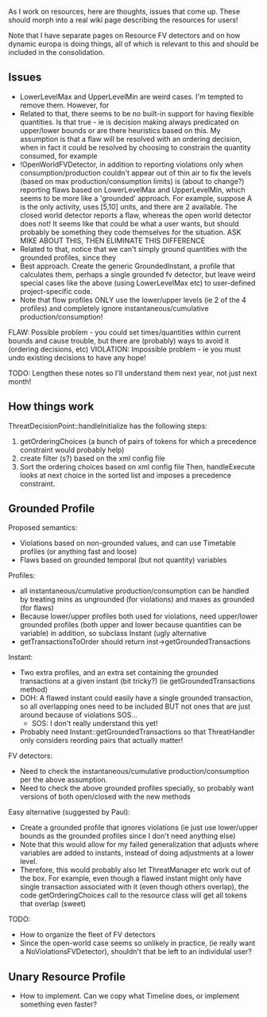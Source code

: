 As I work on resources, here are thoughts, issues that come  up.  These should morph into a real wiki page describing the resources for users!

Note that I have separate pages on Resource FV detectors and on how dynamic europa is doing things, all of which is relevant to this and should be included in the consolidation.

## Issues ##

  * LowerLevelMax and UpperLevelMin are weird cases.  I'm tempted to remove them.  However, for
  * Related to that, there seems to be no built-in support for having flexible quantities. Is that true - ie is decision making always predicated on upper/lower bounds or are there heuristics based on this.  My assumption is that a flaw will be resolved with an ordering decision, when in fact it could be resolved by choosing to constrain the quantity consumed, for example
  * !OpenWorldFVDetector, in addition to reporting violations only when consumption/production couldn't appear out of thin air to fix the levels (based on max production/consumption limits) is (about to change?) reporting flaws based on LowerLevelMax and UpperLevelMin, which seems to be more like a 'grounded' approach.  For example, suppose A is the only activity, uses [5,10] units, and there are 2 available.  The closed world detector reports a flaw, whereas the open world detector does not!  It seems like that could be what a user wants, but should probably be something they code themselves for the situation. ASK MIKE ABOUT THIS, THEN ELIMINATE THIS DIFFERENCE
  * Related to that, notice that we can't simply ground quantities with the grounded profiles, since they
  * Best approach.  Create the generic GroundedInstant, a profile that calculates them, perhaps a single grounded fv detector, but leave weird special cases like the above (using LowerLevelMax etc) to user-defined project-specific code.
  * Note that flow profiles ONLY use the lower/upper levels (ie 2 of the 4 profiles) and completely ignore instantaneous/cumulative production/consumption!

FLAW:  Possible problem - you could set times/quantities within current bounds and cause trouble, but there are (probably) ways to avoid it (ordering decisions, etc)
VIOLATION:  Impossible problem - ie you must undo existing decisions to have any hope!

TODO:  Lengthen these notes so I'll understand them next year, not just next month!


## How things work ##

ThreatDecisionPoint::handleInitialize has the following steps:
  1. getOrderingChoices (a bunch of pairs of tokens for which a precedence constraint would probably help)
  1. create filter (s?) based on the xml config file
  1. Sort the ordering choices based on xml config file
Then, handleExecute looks at next choice in the sorted list and imposes a precedence constraint.

## Grounded Profile ##

Proposed semantics:
  * Violations based on non-grounded values, and can use Timetable profiles (or anything fast and loose)
  * Flaws based on grounded temporal (but not quantity) variables

Profiles:
  * all instantaneous/cumulative production/consumption can be handled by treating mins as ungrounded (for violations) and maxes as grounded (for flaws)
  * Because lower/upper profiles both used for violations, need upper/lower grounded profiles (both upper and lower because quantities can be variable) in addition, so subclass Instant (ugly alternative
  * getTransactionsToOrder should return inst->getGroundedTransactions

Instant:
  * Two extra profiles, and an extra set containing the grounded transactions at a given instant (bit tricky?) (ie getGroundedTransactions method)
  * DOH:  A flawed instant could easily have a single grounded transaction, so all overlapping ones need to be included BUT not ones that are just around because of violations SOS...
    * SOS:  I don't really understand this yet!
  * Probably need Instant::getGroundedTransactions so that ThreatHandler only considers reording pairs that actually matter!

FV detectors:
  * Need to check the instantaneous/cumulative production/consumption per the above assumption.
  * Need to check the above grounded profiles specially, so probably want versions of both open/closed with the new methods


Easy alternative (suggested by Paul):
  * Create a grounded profile that ignores violations (ie just use lower/upper bounds as the grounded profiles since I don't need anything else)
  * Note that this would allow for my failed generalization that adjusts where variables are added to instants, instead of doing adjustments at a lower level.
  * Therefore, this would probably also let ThreatManager etc work out of the box.  For example, even though a flawed instant might only have single transaction associated with it (even though others overlap), the code getOrderingChoices call to the resource class will get all tokens that overlap (sweet)


TODO:
  * How to organize the fleet of FV detectors
  * Since the open-world case seems so unlikely in practice, (ie really want a NoViolationsFVDetector), shouldn't that be left to an individulal user?


## Unary Resource Profile ##

  * How to implement.  Can we copy what Timeline does, or implement something even faster?